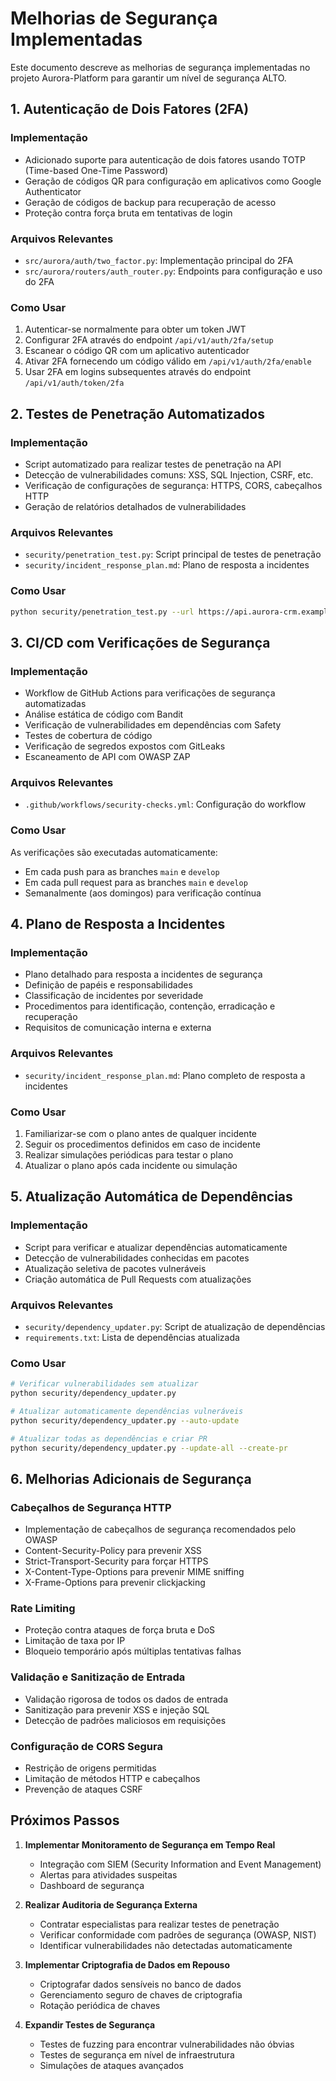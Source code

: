 # Melhorias de Segurança Implementadas

Este documento descreve as melhorias de segurança implementadas no projeto Aurora-Platform para garantir um nível de segurança ALTO.

## 1. Autenticação de Dois Fatores (2FA)

### Implementação
- Adicionado suporte para autenticação de dois fatores usando TOTP (Time-based One-Time Password)
- Geração de códigos QR para configuração em aplicativos como Google Authenticator
- Geração de códigos de backup para recuperação de acesso
- Proteção contra força bruta em tentativas de login

### Arquivos Relevantes
- `src/aurora/auth/two_factor.py`: Implementação principal do 2FA
- `src/aurora/routers/auth_router.py`: Endpoints para configuração e uso do 2FA

### Como Usar
1. Autenticar-se normalmente para obter um token JWT
2. Configurar 2FA através do endpoint `/api/v1/auth/2fa/setup`
3. Escanear o código QR com um aplicativo autenticador
4. Ativar 2FA fornecendo um código válido em `/api/v1/auth/2fa/enable`
5. Usar 2FA em logins subsequentes através do endpoint `/api/v1/auth/token/2fa`

## 2. Testes de Penetração Automatizados

### Implementação
- Script automatizado para realizar testes de penetração na API
- Detecção de vulnerabilidades comuns: XSS, SQL Injection, CSRF, etc.
- Verificação de configurações de segurança: HTTPS, CORS, cabeçalhos HTTP
- Geração de relatórios detalhados de vulnerabilidades

### Arquivos Relevantes
- `security/penetration_test.py`: Script principal de testes de penetração
- `security/incident_response_plan.md`: Plano de resposta a incidentes

### Como Usar
```bash
python security/penetration_test.py --url https://api.aurora-crm.example.com --username admin --password senha_segura
```

## 3. CI/CD com Verificações de Segurança

### Implementação
- Workflow de GitHub Actions para verificações de segurança automatizadas
- Análise estática de código com Bandit
- Verificação de vulnerabilidades em dependências com Safety
- Testes de cobertura de código
- Verificação de segredos expostos com GitLeaks
- Escaneamento de API com OWASP ZAP

### Arquivos Relevantes
- `.github/workflows/security-checks.yml`: Configuração do workflow

### Como Usar
As verificações são executadas automaticamente:
- Em cada push para as branches `main` e `develop`
- Em cada pull request para as branches `main` e `develop`
- Semanalmente (aos domingos) para verificação contínua

## 4. Plano de Resposta a Incidentes

### Implementação
- Plano detalhado para resposta a incidentes de segurança
- Definição de papéis e responsabilidades
- Classificação de incidentes por severidade
- Procedimentos para identificação, contenção, erradicação e recuperação
- Requisitos de comunicação interna e externa

### Arquivos Relevantes
- `security/incident_response_plan.md`: Plano completo de resposta a incidentes

### Como Usar
1. Familiarizar-se com o plano antes de qualquer incidente
2. Seguir os procedimentos definidos em caso de incidente
3. Realizar simulações periódicas para testar o plano
4. Atualizar o plano após cada incidente ou simulação

## 5. Atualização Automática de Dependências

### Implementação
- Script para verificar e atualizar dependências automaticamente
- Detecção de vulnerabilidades conhecidas em pacotes
- Atualização seletiva de pacotes vulneráveis
- Criação automática de Pull Requests com atualizações

### Arquivos Relevantes
- `security/dependency_updater.py`: Script de atualização de dependências
- `requirements.txt`: Lista de dependências atualizada

### Como Usar
```bash
# Verificar vulnerabilidades sem atualizar
python security/dependency_updater.py

# Atualizar automaticamente dependências vulneráveis
python security/dependency_updater.py --auto-update

# Atualizar todas as dependências e criar PR
python security/dependency_updater.py --update-all --create-pr
```

## 6. Melhorias Adicionais de Segurança

### Cabeçalhos de Segurança HTTP
- Implementação de cabeçalhos de segurança recomendados pelo OWASP
- Content-Security-Policy para prevenir XSS
- Strict-Transport-Security para forçar HTTPS
- X-Content-Type-Options para prevenir MIME sniffing
- X-Frame-Options para prevenir clickjacking

### Rate Limiting
- Proteção contra ataques de força bruta e DoS
- Limitação de taxa por IP
- Bloqueio temporário após múltiplas tentativas falhas

### Validação e Sanitização de Entrada
- Validação rigorosa de todos os dados de entrada
- Sanitização para prevenir XSS e injeção SQL
- Detecção de padrões maliciosos em requisições

### Configuração de CORS Segura
- Restrição de origens permitidas
- Limitação de métodos HTTP e cabeçalhos
- Prevenção de ataques CSRF

## Próximos Passos

1. **Implementar Monitoramento de Segurança em Tempo Real**
   - Integração com SIEM (Security Information and Event Management)
   - Alertas para atividades suspeitas
   - Dashboard de segurança

2. **Realizar Auditoria de Segurança Externa**
   - Contratar especialistas para realizar testes de penetração
   - Verificar conformidade com padrões de segurança (OWASP, NIST)
   - Identificar vulnerabilidades não detectadas automaticamente

3. **Implementar Criptografia de Dados em Repouso**
   - Criptografar dados sensíveis no banco de dados
   - Gerenciamento seguro de chaves de criptografia
   - Rotação periódica de chaves

4. **Expandir Testes de Segurança**
   - Testes de fuzzing para encontrar vulnerabilidades não óbvias
   - Testes de segurança em nível de infraestrutura
   - Simulações de ataques avançados